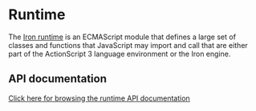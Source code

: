 # Runtime

The [Iron runtime](https://github.com/iron-HYDROPERFOX/runtime) is an ECMAScript module that defines a large set of classes and functions that JavaScript may import and call that are either part of the ActionScript 3 language environment or the Iron engine.

## API documentation

[Click here for browsing the runtime API documentation](https://iron-hydroperfox.github.io/runtime/docs)